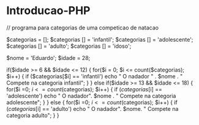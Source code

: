 # Introducao-PHP

// programa para categorias de uma competicao de natacao

 $categorias = [];
 $categorias [] = 'infantil';
 $categorias [] = 'adolescente';
 $categorias [] = 'adulto';
 $categorias [] = 'idoso';

$nome = 'Eduardo';
$idade = 28;

if($idade >= 6 && $idade <= 12)
{
    for($i = 0; $i <= count($categorias); $i++)
    { 
        if ($categorias[$i] == 'infantil')
            echo " O nadador " . $nome . " Compete na categoria infantil";            
      }
}
else if($idade >= 13 && $idade <= 18)
{
    for($i =0; $i <= count($categorias); $i++)
    { 
        if ($categorias[$i] == 'adolescente')
            echo " O nadador". $nome . " Compete na categoria adolescente";
      }
}
else
{
    for($i =0; $i <= count($categorias); $i++)
    { 
        if ($categorias[$i] == 'adulto')
            echo " O nadador". $nome. " Compete na categoria adulto";
      }
}
